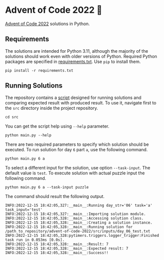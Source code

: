 # Advent of Code 2022 🎄

[Advent of Code 2022](https://adventofcode.com/) solutions in Python.

## Requirements

The solutions are intended for Python 3.11, although the majority of the solutions should work even with older versions of Python. Required Python packages are specified in [requirements.txt](requirements.txt). Use `pip` to install them.

```shell
pip install -r requirements.txt
```

## Running Solutions

The repository contains a [script](src/main.py)  designed for running solutions and comparing expected result with produced result. To use it, navigate first to the `src` directory inside the project repository.

```shell
cd src
```

You can get the script help using `--help` parameter.


```shell
python main.py --help
```

There are two required parameters to specify which solution should be executed. To run solution for day `6` part `a`, use the following command.  


```shell
python main.py 6 a
```

To select a different input for the solution, use option `--task-input`. The default value is `test`. To execute solution with actual puzzle input the following command.


```shell
python main.py 6 a --task-input puzzle
```

The command should result the following output.

```text
INFO:2022-12-15 18:42:05,327:__main__:Running day_str='06' task='a' task_input='test'
INFO:2022-12-15 18:42:05,327:__main__:Importing solution module.
INFO:2022-12-15 18:42:05,328:__main__:Accessing solution class.
INFO:2022-12-15 18:42:05,328:__main__:Creating a solution instance.
INFO:2022-12-15 18:42:05,328:__main__:Running solution for /path_to_repository/advent-of-code-2022/src/inputs/day_06_test.txt
INFO:2022-12-15 18:42:05,328:pytimers.triggers.logger_trigger:Finished task run in 0.053ms [0.0s].
INFO:2022-12-15 18:42:05,328:__main__:Result: 7
INFO:2022-12-15 18:42:05,328:__main__:Expected result: 7
INFO:2022-12-15 18:42:05,328:__main__:Success!!

```
